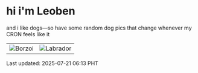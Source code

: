 # hi i'm Leoben

and i like dogs—so have some random dog pics that change whenever my CRON feels like it

|  |  |
|--------|----------|
| ![Borzoi](https://random-dog-vercel.vercel.app/api/random-borzoi?v=1753049589) | ![Labrador](https://random-dog-vercel.vercel.app/api/random-labrador?v=1753049589) |

Last updated: 2025-07-21 06:13 PHT
